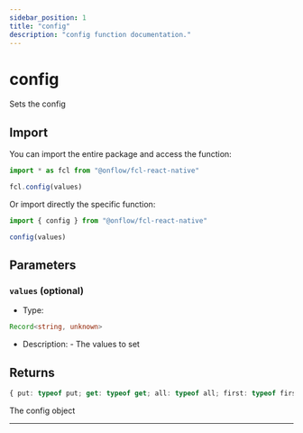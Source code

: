 ```yaml
---
sidebar_position: 1
title: "config"
description: "config function documentation."
---
```


<!-- THIS DOCUMENT IS AUTO-GENERATED FROM [onflow/fcl-react-native/../fcl-core/src/fcl-core.ts](https://github.com/onflow/fcl-js/tree/master/packages/fcl-react-native/../fcl-core/src/fcl-core.ts). DO NOT EDIT MANUALLY -->

# config

Sets the config

## Import

You can import the entire package and access the function:

```typescript
import * as fcl from "@onflow/fcl-react-native"

fcl.config(values)
```

Or import directly the specific function:

```typescript
import { config } from "@onflow/fcl-react-native"

config(values)
```


## Parameters

### `values` (optional)


- Type: 
```typescript
Record<string, unknown>
```
- Description: - The values to set


## Returns

```typescript
{ put: typeof put; get: typeof get; all: typeof all; first: typeof first; update: typeof update; delete: typeof _delete; where: typeof where; subscribe: typeof subscribe; overload: typeof overload; load: typeof load; }
```


The config object

---